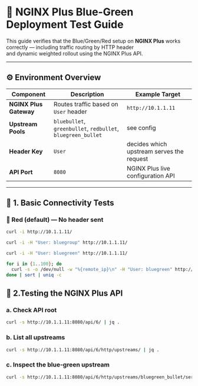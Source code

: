 # 🧪 NGINX Plus Blue-Green Deployment Test Guide

This guide verifies that the Blue/Green/Red setup on **NGINX Plus** works correctly — including traffic routing by HTTP header  
and dynamic weighted rollout using the NGINX Plus API.

---

## ⚙️ Environment Overview

| Component | Description | Example Target |
|------------|--------------|----------------|
| **NGINX Plus Gateway** | Routes traffic based on `User` header | `http://10.1.1.11` |
| **Upstream Pools** | `bluebullet`, `greenbullet`, `redbullet`, `bluegreen_bullet` | see config |
| **Header Key** | `User` | decides which upstream serves the request |
| **API Port** | `8080` | NGINX Plus live configuration API |

---

## 🧭 1. Basic Connectivity Tests

### 🔴 Red (default) — No header sent

```bash
curl -i http://10.1.1.11/

curl -i -H "User: bluegroup" http://10.1.1.11/

curl -i -H "User: bluegreen" http://10.1.1.11/

for i in {1..100}; do
  curl -s -o /dev/null -w "%{remote_ip}\n" -H "User: bluegreen" http://10.1.1.11/
done | sort | uniq -c
```

## 🧭 2.Testing the NGINX Plus API

### a. Check API root
```bash
curl -s http://10.1.1.11:8080/api/6/ | jq .
```
### b. List all upstreams
```bash
curl -s http://10.1.1.11:8080/api/6/http/upstreams/ | jq .
```
### c. Inspect the blue-green upstream
```bash
curl -s http://10.1.1.11:8080/api/6/http/upstreams/bluegreen_bullet/servers/ | jq .
```
